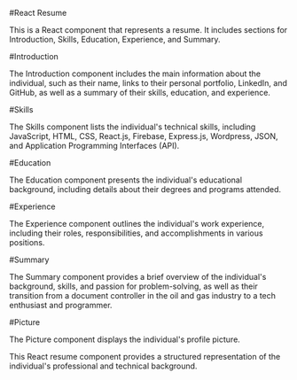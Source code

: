 #React Resume

This is a React component that represents a resume. It includes sections for Introduction, Skills, Education, Experience, and Summary.

#Introduction

The Introduction component includes the main information about the individual, such as their name, links to their personal portfolio, LinkedIn, and GitHub, as well as a summary of their skills, education, and experience.

#Skills

The Skills component lists the individual's technical skills, including JavaScript, HTML, CSS, React.js, Firebase, Express.js, Wordpress, JSON, and Application Programming Interfaces (API).

#Education

The Education component presents the individual's educational background, including details about their degrees and programs attended.

#Experience

The Experience component outlines the individual's work experience, including their roles, responsibilities, and accomplishments in various positions.

#Summary

The Summary component provides a brief overview of the individual's background, skills, and passion for problem-solving, as well as their transition from a document controller in the oil and gas industry to a tech enthusiast and programmer.

#Picture

The Picture component displays the individual's profile picture.

This React resume component provides a structured representation of the individual's professional and technical background.



